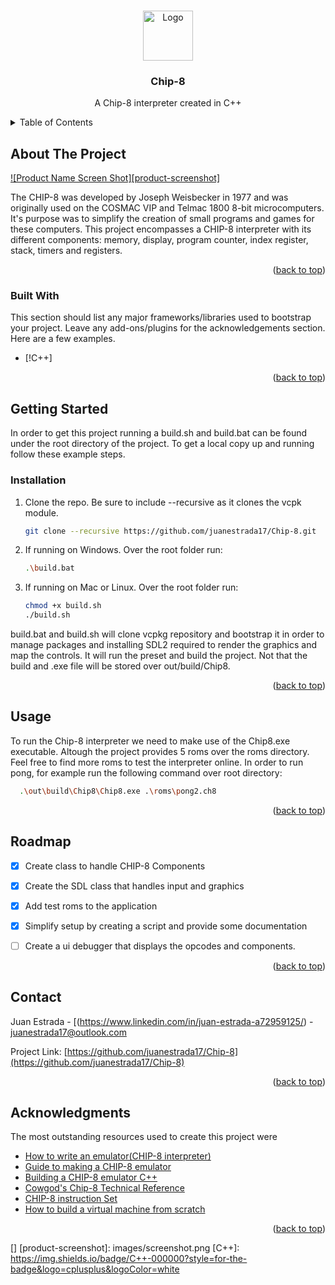 <a id="readme-top"></a>
<!-- PROJECT LOGO -->
<br />
<div align="center">
  <a href="https://github.com/othneildrew/Best-README-Template">
    <img src="images/logo.png" alt="Logo" width="80" height="80">
  </a>

  <h3 align="center">Chip-8</h3>

  <p align="center">
    A Chip-8 interpreter created in C++ 
    <br />
</div>


<!-- TABLE OF CONTENTS -->
<details>
  <summary>Table of Contents</summary>
  <ol>
    <li>
      <a href="#about-the-project">About The Project</a>
      <ul>
        <li><a href="#built-with">Built With</a></li>
      </ul>
    </li>
    <li>
      <a href="#getting-started">Getting Started</a>
      <ul>
        <li><a href="#installation">Installation</a></li>
      </ul>
    </li>
    <li><a href="#usage">Usage</a></li>
    <li><a href="#contact">Contact</a></li>
    <li><a href="#acknowledgments">Acknowledgments</a></li>
  </ol>
</details>


<!-- ABOUT THE PROJECT -->
## About The Project

[![Product Name Screen Shot][product-screenshot]](https://example.com)

The CHIP-8 was developed by Joseph Weisbecker in 1977 and was originally used on the COSMAC VIP and Telmac 1800 8-bit microcomputers. It's purpose was to simplify the creation of small programs and games for these computers. This project encompasses a CHIP-8 interpreter with its different components: memory, display, program counter, index register, stack, timers and registers.

<p align="right">(<a href="#readme-top">back to top</a>)</p>

### Built With

This section should list any major frameworks/libraries used to bootstrap your project. Leave any add-ons/plugins for the acknowledgements section. Here are a few examples.

* [!C++]

<p align="right">(<a href="#readme-top">back to top</a>)</p>



<!-- GETTING STARTED -->
## Getting Started

In order to get this project running a build.sh and build.bat can be found under the root directory of the project. To get a local copy up and running follow these example steps. 

### Installation

1. Clone the repo. Be sure to include --recursive as it clones the vcpk module.
   ```sh
   git clone --recursive https://github.com/juanestrada17/Chip-8.git
   ```
2. If running on Windows. Over the root folder run:
   ```sh
   .\build.bat
   ```
4. If running on Mac or Linux. Over the root folder run:
   ```sh
   chmod +x build.sh
   ./build.sh
   ```
build.bat and build.sh will clone vcpkg repository and bootstrap it in order to manage packages and installing SDL2 required to render the graphics and map the controls. It will run the preset and build the project. Not that the build and .exe file will be stored over out/build/Chip8. 

<p align="right">(<a href="#readme-top">back to top</a>)</p>



<!-- USAGE EXAMPLES -->
## Usage

To run the Chip-8 interpreter we need to make use of the Chip8.exe executable. Altough the project provides 5 roms over the roms directory. Feel free to find more roms to test the interpreter online. In order to run pong, for example run the following command over root directory: 
```sh
  .\out\build\Chip8\Chip8.exe .\roms\pong2.ch8
```


<p align="right">(<a href="#readme-top">back to top</a>)</p>



<!-- ROADMAP -->
## Roadmap

- [x] Create class to handle CHIP-8 Components
- [x] Create the SDL class that handles input and graphics
- [x] Add test roms to the application
- [x] Simplify setup by creating a script and provide some documentation 
- [ ] Create a ui debugger that displays the opcodes and components.


<p align="right">(<a href="#readme-top">back to top</a>)</p>


<!-- CONTACT -->
## Contact

Juan Estrada - [(https://www.linkedin.com/in/juan-estrada-a72959125/) - juanestrada17@outlook.com

Project Link: [https://github.com/juanestrada17/Chip-8](https://github.com/juanestrada17/Chip-8)

<p align="right">(<a href="#readme-top">back to top</a>)</p>



<!-- ACKNOWLEDGMENTS -->
## Acknowledgments

The most outstanding resources used to create this project were 

* [How to write an emulator(CHIP-8 interpreter)](https://multigesture.net/articles/how-to-write-an-emulator-chip-8-interpreter/)
* [Guide to making a CHIP-8 emulator](https://tobiasvl.github.io/blog/write-a-chip-8-emulator/)
* [Building a CHIP-8 emulator C++](https://austinmorlan.com/posts/chip8_emulator/)
* [Cowgod's Chip-8 Technical Reference](http://devernay.free.fr/hacks/chip8/C8TECH10.HTM)
* [CHIP-8 instruction Set](https://johnearnest.github.io/Octo/docs/chip8ref.pdf)
* [How to build a virtual machine from scratch](https://www.youtube.com/watch?v=BNXP0w4Ppto&ab_channel=PhilipBohun)

<p align="right">(<a href="#readme-top">back to top</a>)</p>



<!-- MARKDOWN LINKS & IMAGES -->
<!-- https://www.markdownguide.org/basic-syntax/#reference-style-links -->
[contributors-shield]: https://img.shields.io/github/contributors/othneildrew/Best-README-Template.svg?style=for-the-badge
[contributors-url]: https://github.com/othneildrew/Best-README-Template/graphs/contributors
[forks-shield]: https://img.shields.io/github/forks/othneildrew/Best-README-Template.svg?style=for-the-badge
[forks-url]: https://github.com/othneildrew/Best-README-Template/network/members
[stars-shield]: https://img.shields.io/github/stars/othneildrew/Best-README-Template.svg?style=for-the-badge
[stars-url]: https://github.com/othneildrew/Best-README-Template/stargazers
[issues-shield]: https://img.shields.io/github/issues/othneildrew/Best-README-Template.svg?style=for-the-badge
[issues-url]: https://github.com/othneildrew/Best-README-Template/issues
[license-shield]: https://img.shields.io/github/license/othneildrew/Best-README-Template.svg?style=for-the-badge
[license-url]: https://github.com/othneildrew/Best-README-Template/blob/master/LICENSE.txt
[linkedin-shield]: https://img.shields.io/badge/-LinkedIn-black.svg?style=for-the-badge&logo=linkedin&colorB=555
[linkedin-url]: https://linkedin.com/in/othneildrew
[]
[product-screenshot]: images/screenshot.png
[C++]: https://img.shields.io/badge/C++-000000?style=for-the-badge&logo=cplusplus&logoColor=white
